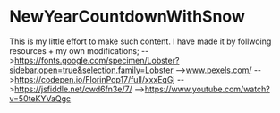 # NewYearCountdownWithSnow
This is my little effort to make such content. I have made it by follwoing resources + my own modifications;
-->https://fonts.google.com/specimen/Lobster?sidebar.open=true&selection.family=Lobster
-->www.pexels.com/
-->https://codepen.io/FlorinPop17/full/xxxEqGj
-->https://jsfiddle.net/cwd6fn3e/7/
-->https://www.youtube.com/watch?v=50teKYVaQgc
